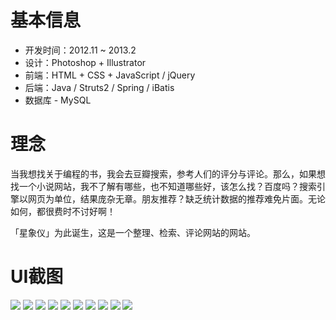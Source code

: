 # 基本信息

* 开发时间：2012.11 ~ 2013.2
* 设计：Photoshop + Illustrator
* 前端：HTML + CSS + JavaScript / jQuery
* 后端：Java / Struts2 / Spring / iBatis
* 数据库 - MySQL



# 理念

当我想找关于编程的书，我会去豆瓣搜索，参考人们的评分与评论。那么，如果想找一个小说网站，我不了解有哪些，也不知道哪些好，该怎么找？百度吗？搜索引擎以网页为单位，结果庞杂无章。朋友推荐？缺乏统计数据的推荐难免片面。无论如何，都很费时不讨好啊！

「星象仪」为此诞生，这是一个整理、检索、评论网站的网站。



# UI截图

![](screenshot/1.png)
![](screenshot/2.png)
![](screenshot/3.png)
![](screenshot/4.png)
![](screenshot/5.png)
![](screenshot/6.png)
![](screenshot/7.png)
![](screenshot/8.png)
![](screenshot/9.png)
![](screenshot/10.png)